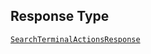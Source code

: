 ## Response Type

[`SearchTerminalActionsResponse`](../../doc/models/search-terminal-actions-response.md)
